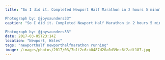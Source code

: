 ```yaml
---
title: "So I did it. Completed Newport Half Marathon in 2 hours 5 minutes 28 seconds. A first for me, the wind was horrible, thankfully the rain held off until I finished, but my feet felt good. Not quite the sub two hours I wanted but it gives me a target to beat next time.   

Photograph by: @joysaunders33"
caption: "So I did it. Completed Newport Half Marathon in 2 hours 5 minutes 28 seconds. A first for me, the wind was horrible, thankfully the rain held off until I finished, but my feet felt good. Not quite the sub two hours I wanted but it gives me a target to beat next time.   

Photograph by: @joysaunders33"
date: 2017-03-05T23:14Z
location: "Newport, Wales"
tags: "newporthalf newporthalfmarathon running"
image: /images/photos/2017/03/7b1f2c6cb0487d20a0d39ec6f2adf187.jpg
---
```

